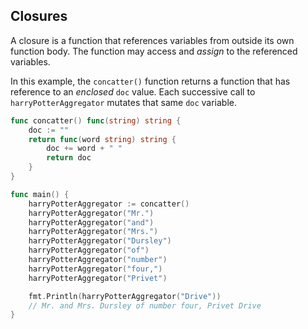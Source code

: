 ## Closures

A closure is a function that references variables from outside its own function
body. The function may access and <em>assign</em> to the referenced variables.

In this example, the `concatter()` function returns a function that has
reference to an <em>enclosed</em> `doc` value. Each successive call to
`harryPotterAggregator` mutates that same `doc` variable.

```go
func concatter() func(string) string {
    doc := ""
    return func(word string) string {
        doc += word + " "
        return doc
    }
}

func main() {
    harryPotterAggregator := concatter()
    harryPotterAggregator("Mr.")
    harryPotterAggregator("and")
    harryPotterAggregator("Mrs.")
    harryPotterAggregator("Dursley")
    harryPotterAggregator("of")
    harryPotterAggregator("number")
    harryPotterAggregator("four,")
    harryPotterAggregator("Privet")

    fmt.Println(harryPotterAggregator("Drive"))
    // Mr. and Mrs. Dursley of number four, Privet Drive
}
```
